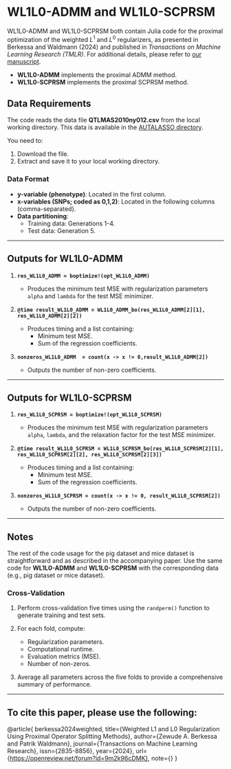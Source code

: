 # WL1L0-ADMM and WL1L0-SCPRSM

WL1L0-ADMM and WL1L0-SCPRSM both contain Julia code for the proximal optimization of the weighted $L^1$ and $L^0$ regularizers, as presented in Berkessa and Waldmann (2024) and published in *Transactions on Machine Learning Research (TMLR)*. For additional details, please refer to [our manuscript](https://openreview.net/forum?id=9m2k96cDMK). 


- **WL1L0-ADMM** implements the proximal ADMM method.
- **WL1L0-SCPRSM** implements the proximal SCPRSM method.

## Data Requirements

The code reads the data file **QTLMAS2010ny012.csv** from the local working directory. This data is available in the [AUTALASSO directory](https://github.com/patwa67/AUTALASSO/blob/master/QTLMAS2010ny012.zip). 

You need to:
1. Download the file.
2. Extract and save it to your local working directory.

### Data Format
- **y-variable (phenotype)**: Located in the first column.
- **x-variables (SNPs; coded as 0,1,2)**: Located in the following columns (comma-separated).
- **Data partitioning**: 
  - Training data: Generations 1-4.
  - Test data: Generation 5.

---

## Outputs for WL1L0-ADMM

1. **`res_WL1L0_ADMM = boptimize!(opt_WL1L0_ADMM)`**
   - Produces the minimum test MSE with regularization parameters `alpha` and `lambda` for the test MSE minimizer.

2. **`@time result_WL1L0_ADMM = WL1L0_ADMM_bo(res_WL1L0_ADMM[2][1], res_WL1L0_ADMM[2][2])`**
   - Produces timing and a list containing:
     - Minimum test MSE.
     - Sum of the regression coefficients.

3. **`nonzeros_WL1L0_ADMM  = count(x -> x != 0,result_WL1L0_ADMM[2])`**
   - Outputs the number of non-zero coefficients.

---

## Outputs for WL1L0-SCPRSM

1. **`res_WL1L0_SCPRSM = boptimize!(opt_WL1L0_SCPRSM)`**
   - Produces the minimum test MSE with regularization parameters `alpha`, `lambda`, and the relaxation factor for the test MSE minimizer.

2. **`@time result_WL1L0_SCPRSM = WL1L0_SCPRSM_bo(res_WL1L0_SCPRSM[2][1], res_WL1L0_SCPRSM[2][2], res_WL1L0_SCPRSM[2][3])`**
   - Produces timing and a list containing:
     - Minimum test MSE.
     - Sum of the regression coefficients.

3. **`nonzeros_WL1L0_SCPRSM = count(x -> x != 0, result_WL1L0_SCPRSM[2])`**
   - Outputs the number of non-zero coefficients.

---

## Notes

The rest of the code usage for the pig dataset and mice dataset is straightforward and as described in the accompanying paper. Use the same code for **WL1L0-ADMM** and **WL1L0-SCPRSM** with the corresponding data (e.g., pig dataset or mice dataset). 

### Cross-Validation
1. Perform cross-validation five times using the `randperm()` function to generate training and test sets.
2. For each fold, compute:
   - Regularization parameters.
   - Computational runtime.
   - Evaluation metrics (MSE).
   - Number of non-zeros.

3. Average all parameters across the five folds to provide a comprehensive summary of performance.

---

## To cite this paper, please use the following:

@article{
berkessa2024weighted,
title={Weighted L1 and L0 Regularization Using Proximal Operator Splitting Methods},
author={Zewude A. Berkessa and Patrik Waldmann},
journal={Transactions on Machine Learning Research},
issn={2835-8856},
year={2024},
url={https://openreview.net/forum?id=9m2k96cDMK},
note={}
}

